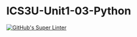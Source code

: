 # ICS3U-Unit1-03-Python

[![GitHub's Super Linter](https://github.com/ICS3U-Unit1-03-Python/workflows/GitHub's%20Super%20Linter/badge.svg)](https://github.com/ICS3U-Unit1-03-Python/actions)
